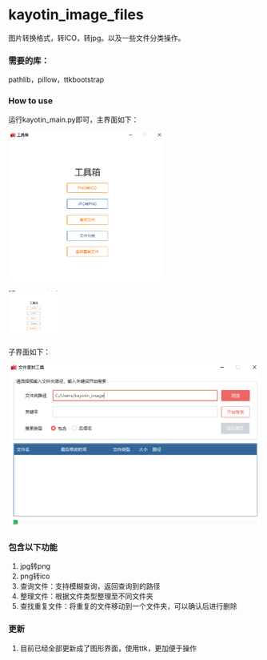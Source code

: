 # kayotin_image_files
图片转换格式，转ICO，转jpg。以及一些文件分类操作。

### 需要的库：

pathlib，pillow，ttkbootstrap 

### How to use

运行kayotin_main.py即可，主界面如下：

<kbd><img src="./static/main_page.png" height="300px"/></kbd>

![main_page](./static/main_page.png)

<style>
img[alt="main_page"]{
  width:100px;
}
</style>
子界面如下：



![](./static/sub_page.png)


### 包含以下功能

1. jpg转png
2. png转ico
3. 查询文件：支持模糊查询，返回查询到的路径
4. 整理文件：根据文件类型整理至不同文件夹
5. 查找重复文件：将重复的文件移动到一个文件夹，可以确认后进行删除

### 更新

1. 目前已经全部更新成了图形界面，使用ttk，更加便于操作


